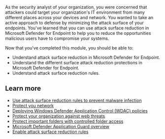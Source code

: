 As the security analyst of your organization, you were concerned that attackers could target your organization's IT environment from many different places across your devices and network. You wanted to take an active approach to defense by minimizing the attack surface of your endpoints. You've learned that you can use attack surface reduction in Microsoft Defender for Endpoint to help you to reduce the opportunities malicious users have to compromise your systems.

Now that you've completed this module, you should be able to:

- Understand attack surface reduction in Microsoft Defender for Endpoint.
- Understand the different surface attack reduction protections in Microsoft Defender for Endpoint.
- Understand attack surface reduction rules.

## Learn more

- [Use attack surface reduction rules to prevent malware infection](/microsoft-365/security/defender-endpoint/attack-surface-reduction)
- [Protect you network](/microsoft-365/security/defender-endpoint/network-protection)
- [Deploying Windows Defender Application Control (WDAC) policies](/windows/security/threat-protection/windows-defender-application-control/windows-defender-application-control-deployment-guide)
- [Protect your organization against web threats](/microsoft-365/security/defender-endpoint/web-threat-protection)
- [Protect important folders with controlled folder access](/microsoft-365/security/defender-endpoint/controlled-folders)
- [Microsoft Defender Application Guard overview](/windows/security/threat-protection/microsoft-defender-application-guard/md-app-guard-overview)
- [Enable attack surface reduction rules](/microsoft-365/security/defender-endpoint/enable-attack-surface-reduction)